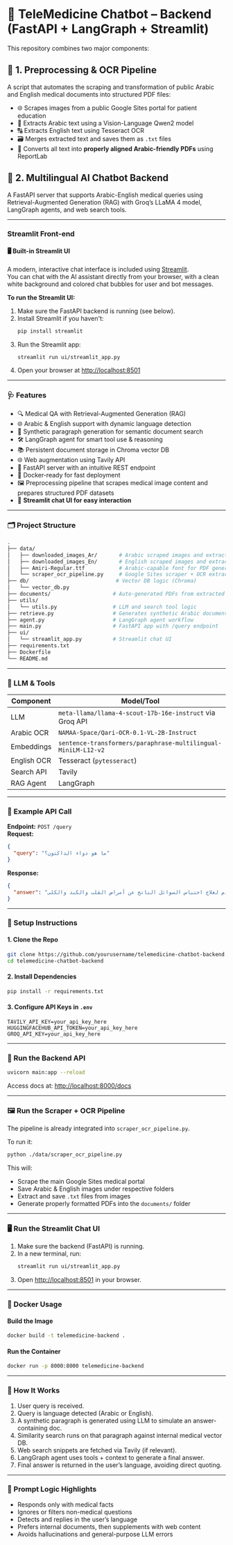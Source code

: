 # 🧠 TeleMedicine Chatbot – Backend (FastAPI + LangGraph + Streamlit)

This repository combines two major components:

## 📌 1. Preprocessing & OCR Pipeline  
A script that automates the scraping and transformation of public Arabic and English medical documents into structured PDF files:
- 🌐 Scrapes images from a public Google Sites portal for patient education
- 🧠 Extracts Arabic text using a Vision-Language Qwen2 model
- 🔠 Extracts English text using Tesseract OCR
- 🗃 Merges extracted text and saves them as `.txt` files
- 🧾 Converts all text into **properly aligned Arabic-friendly PDFs** using ReportLab

## 🚀 2. Multilingual AI Chatbot Backend  
A FastAPI server that supports Arabic-English medical queries using Retrieval-Augmented Generation (RAG) with Groq’s LLaMA 4 model, LangGraph agents, and web search tools.

---
### Streamlit Front-end
#### 🖥️ Built-in Streamlit UI

A modern, interactive chat interface is included using [Streamlit](https://streamlit.io/).  
You can chat with the AI assistant directly from your browser, with a clean white background and colored chat bubbles for user and bot messages.

**To run the Streamlit UI:**
1. Make sure the FastAPI backend is running (see below).
2. Install Streamlit if you haven't:
   ```bash
   pip install streamlit
   ```
3. Run the Streamlit app:
   ```bash
   streamlit run ui/streamlit_app.py
   ```
4. Open your browser at [http://localhost:8501](http://localhost:8501)

---

### 🩺 Features

- 🔍 Medical QA with Retrieval-Augmented Generation (RAG)  
- 🌐 Arabic & English support with dynamic language detection  
- 📑 Synthetic paragraph generation for semantic document search  
- 🛠 LangGraph agent for smart tool use & reasoning  
- 📚 Persistent document storage in Chroma vector DB  
- 🌐 Web augmentation using Tavily API  
- 🚀 FastAPI server with an intuitive REST endpoint  
- 🐳 Docker-ready for fast deployment  
- 🖼 Preprocessing pipeline that scrapes medical image content and prepares structured PDF datasets  
- 💬 **Streamlit chat UI for easy interaction**

---

### 🗂 Project Structure

```bash
.
├── data/
│   ├── downloaded_images_Ar/       # Arabic scraped images and extracted text
│   ├── downloaded_images_En/       # English scraped images and extracted text
│   ├── Amiri-Regular.ttf           # Arabic-capable font for PDF generation
│   └── scraper_ocr_pipeline.py     # Google Sites scraper + OCR extractor + PDF builder
├── db/                            # Vector DB logic (Chroma)
│   └── vector_db.py
├── documents/                    # Auto-generated PDFs from extracted medical content
├── utils/
│   └── utils.py                  # LLM and search tool logic
├── retrieve.py                   # Generates synthetic Arabic documents
├── agent.py                      # LangGraph agent workflow
├── main.py                       # FastAPI app with /query endpoint
├── ui/
│   └── streamlit_app.py          # Streamlit chat UI
├── requirements.txt
├── Dockerfile
└── README.md
```

---

### 🧠 LLM & Tools

| Component        | Model/Tool                                                                 |
|------------------|-----------------------------------------------------------------------------|
| LLM              | `meta-llama/llama-4-scout-17b-16e-instruct` via Groq API                    |
| Arabic OCR       | `NAMAA-Space/Qari-OCR-0.1-VL-2B-Instruct`                                   |
| Embeddings       | `sentence-transformers/paraphrase-multilingual-MiniLM-L12-v2`               |
| English OCR      | Tesseract (`pytesseract`)                                                   |
| Search API       | Tavily                                                                       |
| RAG Agent        | LangGraph                                                                   |

---

### 🧪 Example API Call

**Endpoint:** `POST /query`  
**Request:**
```json
{
  "query": "ما هو دواء الداكتون؟"
}
```
**Response:**
```json
{
  "answer": "الداكتون (سبيرونولاكتون) هو دواء مدر للبول يحافظ على البوتاسيوم ويستخدم لعلاج احتباس السوائل الناتج عن أمراض القلب والكبد والكلى..."
}
```

---

### 🧰 Setup Instructions

#### 1. Clone the Repo
```bash
git clone https://github.com/yourusername/telemedicine-chatbot-backend.git
cd telemedicine-chatbot-backend
```

#### 2. Install Dependencies
```bash
pip install -r requirements.txt
```

#### 3. Configure API Keys in `.env`
```
TAVILY_API_KEY=your_api_key_here
HUGGINGFACEHUB_API_TOKEN=your_api_key_here
GROQ_API_KEY=your_api_key_here
```

---

### 🧪 Run the Backend API

```bash
uvicorn main:app --reload
```
Access docs at: [http://localhost:8000/docs](http://localhost:8000/docs)

---

### 🖼 Run the Scraper + OCR Pipeline

The pipeline is already integrated into `scraper_ocr_pipeline.py`.

To run it:
```bash
python ./data/scraper_ocr_pipeline.py
```

This will:
- Scrape the main Google Sites medical portal
- Save Arabic & English images under respective folders
- Extract and save `.txt` files from images
- Generate properly formatted PDFs into the `documents/` folder

---

### 🖥️ Run the Streamlit Chat UI

1. Make sure the backend (FastAPI) is running.
2. In a new terminal, run:
   ```bash
   streamlit run ui/streamlit_app.py
   ```
3. Open [http://localhost:8501](http://localhost:8501) in your browser.

---

### 🐳 Docker Usage

#### Build the Image
```bash
docker build -t telemedicine-backend .
```

#### Run the Container
```bash
docker run -p 8000:8000 telemedicine-backend
```

---

### 🧠 How It Works
1.	User query is received.
2.	Query is language detected (Arabic or English).
3.	A synthetic paragraph is generated using LLM to simulate an answer-containing doc.
4.	Similarity search runs on that paragraph against internal medical vector DB.
5.	Web search snippets are fetched via Tavily (if relevant).
6.	LangGraph agent uses tools + context to generate a final answer.
7.	Final answer is returned in the user’s language, avoiding direct quoting.

---

### 🧠 Prompt Logic Highlights
- Responds only with medical facts
- Ignores or filters non-medical questions
- Detects and replies in the user’s language
- Prefers internal documents, then supplements with web content
- Avoids hallucinations and general-purpose LLM errors